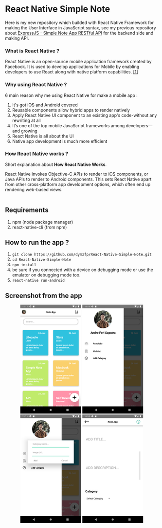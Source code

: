 # React Native Simple Note

Here is my new repository which builded with React Native Framework for making the User Interface in JavaScript syntax, see my previous repository about [ExpressJS - Simple Note App RESTful API](https://github.com/andreferi3/ExpressJS-Simple-Note-App-RESTful-API/) for the backend side and making API.

### What is React Native ?
React Native is an open-source mobile application framework created by Facebook. It is used to develop applications for Mobile by enabling developers to use React along with native platform capabilities. [[1]](https://en.wikipedia.org/wiki/React_Native)

### Why using React Native ?
6 main reason why me using React Native for make a mobile app :

1. It's got iOS and Android covered
2. Reusable components allow hybrid apps to render natively
3. Apply React Native UI component to an existing app's code-without any rewriting at all
4. It’s one of the top mobile JavaScript frameworks among developers—and growing
5. React Native is all about the UI
6. Native app development is much more efficient

### How React Native works ?
Short explanation about **How React Native Works**.

React Native invokes Objective-C APIs to render to iOS components, or Java APIs to render to Android components. This sets React Native apart from other cross-platform app development options, which often end up rendering web-based views.
<br>
<br>
## Requirements
1. npm (node package manager)
2. react-native-cli (from npm)

## How to run the app ?
1. `git clone https://github.com/dymzfp/React-Native-Simple-Note.git`
2. `cd React-Native-Simple-Note`
3. `npm install`
4. be sure if you connected with a device on debugging mode or use the emulator on debugging mode too.
5. `react-native run-android` 

## Screenshot from the app
<p align='center'>
  <span>
  <img src='https://github.com/andreferi3/ReactNative-Note-App/blob/master/src/Screens/Screenshot_1561651909.png' width=200 />
  <img src='https://github.com/andreferi3/ReactNative-Note-App/blob/master/src/Screens/Screenshot_1561651914.png' width=200 />
  <img src='https://github.com/andreferi3/ReactNative-Note-App/blob/master/src/Screens/Screenshot_1561651917.png' width=200 />
  <img src='https://github.com/andreferi3/ReactNative-Note-App/blob/master/src/Screens/Screenshot_1561651923.png' width=200 />
  </span>
</p>

